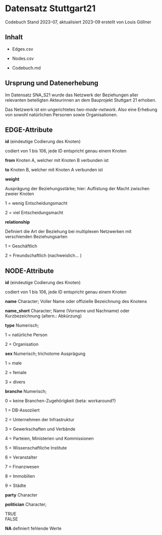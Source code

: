 # Datensatz Stuttgart21

Codebuch Stand 2023-07, aktualisiert 2023-09 erstellt von Louis Göllner

## Inhalt

-   Edges.csv

-   Nodes.csv

-   Codebuch.md

<div>

## Ursprung und Datenerhebung

Im Datensatz SNA_S21 wurde das Netzwerk der Beziehungen aller relevanten beteiligten Akteurinnen an dem Bauprojekt Stuttgart 21 erhoben.

Das Netzwerk ist ein ungerichtetes *two-mode-network*. Also eine Erhebung von sowohl natürlichen Personen sowie Organisationen.

</div>

<div>

## EDGE-Attribute

**id** (eindeutige Codierung des Knoten)

codiert von 1 bis 106, jede ID entspricht genau einem Knoten

**from** Knoten A, welcher mit Knoten B verbunden ist

**to** Knoten B, welcher mit Knoten A verbunden ist

**weight**

Ausprägung der Beziehungsstärke; hier: Auflistung der Macht zwischen zweier Knoten

1 = wenig Entscheidungsmacht

2 = viel Entscheidungsmacht

**relationship**

Definiert die Art der Beziehung bei multiplexen Netzwerken mit verschienden Beziehungsarten

1 = Geschäftlich

2 = Freundschaftlich (nachweislich... )

</div>

<div>

## NODE-Attribute

**id** (eindeutige Codierung des Knoten)

codiert von 1 bis 106, jede ID entspricht genau einem Knoten

**name** Character; Voller Name oder offizielle Bezeichnung des Knotens

**name_short** Character; Name (Vorname und Nachname) oder Kurzbezeichnung (altern.: Abkürzung)

**type** Numerisch;

1 = natürliche Person

2 = Organisation

**sex** Numerisch; trichotome Ausprägung

1 = male

2 = female

3 = divers

**branche** Numerisch;

0 = keine Branchen-Zugehörigkeit (beta: workaround?)

1 = DB-Assoziiert

2 = Unternehmen der Infrastruktur

3 = Gewerkschaften und Verbände

4 = Parteien, Ministerien und Kommissionen

5 = Wissenschaftliche Institute

6 = Veranstalter

7 = Finanzwesen

8 = Immobilien

9 = Städte

**party** Character

**politician** Character;

TRUE\
FALSE

**NA** definiert fehlende Werte

</div>
